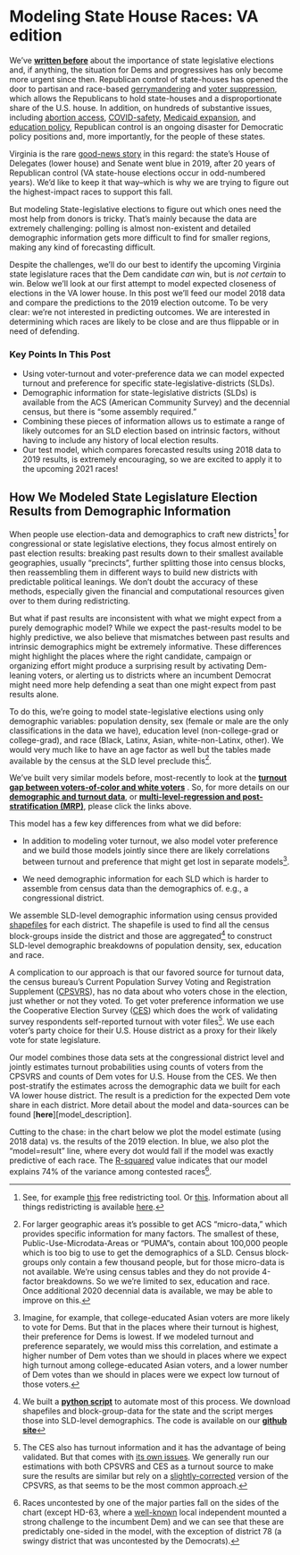 # Modeling State House Races: VA edition

We’ve
[**written before**](https://blueripplepolitics.org/blog/state-races-2019)
about the importance of state legislative elections and,
if anything, the situation for Dems and progressives has only become more
urgent since then. Republican control of state-houses has opened the door to partisan and race-based
[gerrymandering](https://www.washingtonpost.com/news/wonk/wp/2015/03/01/this-is-the-best-explanation-of-gerrymandering-you-will-ever-see/)
and
[voter suppression](https://www.aclu.org/issues/voting-rights/fighting-voter-suppression),
which allows the Republicans to hold state-houses and a disproportionate share of the
U.S. house. In addition,
on hundreds of substantive issues, including
[abortion access](https://www.washingtonpost.com/politics/2021/09/01/texas-abortion-law-faq/),
[COVID-safety](https://apnews.com/article/health-government-and-politics-coronavirus-pandemic-michigan-laws-eeb73e92d5af8b46f6a1e70d8a5cbe81),
[Medicaid expansion](https://apnews.com/article/wisconsin-medicaid-business-health-government-and-politics-1ab60e341674584c3059511d35ec7c21),
and [education policy](https://thehill.com/changing-america/respect/equality/558927-texas-passes-law-banning-critical-race-theory-in-schools),
Republican control is an ongoing disaster for Democratic policy positions and, more
importantly, for the people of these states.

Virginia is the rare
[good-news story](https://slate.com/news-and-politics/2019/11/democrats-win-virginia-legislature.html)
in this regard: the state’s House of Delegates (lower house) and Senate went blue in 2019,
after 20 years of Republican control
(VA state-house elections occur in odd-numbered years).
We’d like to keep it that way–which is why we are trying
to figure out the highest-impact races to support this fall.

But modeling State-legislative elections to figure out which ones need the most help from
donors is tricky. That’s mainly because the data are extremely challenging:
polling is almost non-existent
and detailed demographic information gets more difficult to find for smaller regions,
making any kind of forecasting difficult.

Despite the challenges, we’ll do our best to identify the upcoming
Virginia state legislature races that the Dem candidate *can* win,
but is *not certain* to win. Below we’ll look at our
first attempt to model expected closeness of elections in the VA lower house.
In this post we’ll feed our model 2018 data and compare the predictions to
the 2019 election outcome.
To be very clear: we’re not interested in predicting outcomes. We are interested in
determining which races are likely to be close and are thus flippable or in need of defending.

### Key Points In This Post

- Using voter-turnout and voter-preference data we can model expected
turnout and preference for specific state-legislative-districts (SLDs).
- Demographic information for state-legislative districts (SLDs) is available from the
ACS (American Community Survey) and the decennial census, but there is “some assembly required.”
- Combining these pieces of information allows us to estimate
a range of likely outcomes for an SLD election based on intrinsic factors, without having to include any
history of local election results.
- Our test model, which compares forecasted results using 2018 data to 2019 results,
is extremely encouraging, so we are excited to apply it to the upcoming 2021 races!

## How We Modeled State Legislature Election Results from Demographic Information
When people use election-data and demographics to
craft new districts[^redistricting]
for congressional
or state legislative elections, they focus almost entirely on past election results:
breaking past results down to their smallest available geographies, usually
“precincts”, further splitting those into census blocks, then reassembling
them in different ways to build new districts with predictable political leanings.
We don’t doubt the accuracy of these methods, especially given the financial and
computational resources given over to them during redistricting.

[^redistricting]: See, for example
[this](https://districtr.org) free redistricting tool. Or
[this](https://www.districtbuilder.org).  Information about all
things redistricting is available
[here](https://redistricting.lls.edu).

But what if past results are inconsistent with what we might expect from a
purely demographic model?  While we expect the past-results model to
be highly predictive, we also believe that mismatches between past results
and intrinsic demographics might be extremely informative.
These differences might highlight the places
where the right candidate, campaign or organizing
effort might produce a surprising result by activating Dem-leaning voters,
or alerting us to districts
where an incumbent Democrat might need more help defending a seat than
one might expect from past results alone.

To do this,  we’re going to model state-legislative elections using only
demographic variables: population density,
sex (female or male are the only classifications in the data we have),
education level (non-college-grad or college-grad),
and race (Black, Latinx, Asian, white-non-Latinx, other).
We would very much like to have an age factor as well but the tables
made available by the census at the SLD level preclude this[^whyNoAge].

We’ve built very similar models before, most-recently to look at the
[**turnout gap between voters-of-color and white voters**](https://blueripple.github.io/research/Turnout/StateSpecific1/post.html)
. So, for more details on our
[**demographic and turnout data**](https://blueripple.github.io/research/Turnout/StateSpecific1/post.html#intro-1-our-datathe-american-community-survey-and-the-cps-voting-and-registration-supplement),
or
[**multi-level-regression and post-stratification (MRP)**](https://blueripple.github.io/research/Turnout/StateSpecific1/post.html#intro2-mrpa-quick-primer),
please click the links above.

This model has a few key differences from what we did before:

- In addition to modeling voter turnout, we also model voter preference
and we build those models jointly since there are likely correlations
between turnout and preference that might get lost in separate models[^jointModel].

- We need demographic information for each SLD which is harder to
assemble from census data than the demographics of. e.g.,
a congressional district.

[^jointModel]: Imagine, for example, that college-educated Asian voters
are more likely to vote for Dems.  But that in the places
where their turnout is highest, their preference for Dems is lowest.
If we modeled turnout and preference separately, we would miss this correlation,
and estimate a higher number of Dem votes than we should in places
where we expect high turnout among college-educated Asian voters, and
a lower number of Dem votes than we should in places were we expect
low turnout of those voters.

We assemble SLD-level demographic information using census provided
[shapefiles](https://en.wikipedia.org/wiki/Shapefile)
for each district. The shapefile is used to find
all the census block-groups inside the district and those are
aggregated[^demographicCode] to construct SLD-level demographic
breakdowns of population density, sex, education and race.

A complication to our approach is that our favored source for turnout data, the census
bureau’s Current Population Survey Voting and Registration Supplement
([CPSVRS](https://www.census.gov/data/datasets/time-series/demo/cps/cps-supp_cps-repwgt/cps-voting.html)),
has no data about who voters chose in the election, just whether or not they
voted.  To get voter preference information we use
the Cooperative Election Survey
([CES](https://cces.gov.harvard.edu)) which does the work of validating
survey respondents self-reported turnout with voter files[^whyCPS].  We use
each voter’s party choice for their U.S. House district as a proxy for
their likely vote for state legislature.

[^whyCPS]: The CES also has turnout information and it
has the advantage of being validated.  But that comes with
[its own issues](https://agadjanianpolitics.wordpress.com/2018/02/19/vote-validation-and-possible-underestimates-of-turnout-among-younger-americans/).
We generally run our estimations with both CPSVRS and CES as
a turnout source to make sure the results are similar but rely
on a
[slightly-corrected](https://www.aramhur.com/uploads/6/0/1/8/60187785/2013._poq_coding_cps.pdf)
version of the CPSVRS, as that seems to be the most common approach.

Our model combines those data sets at the congressional district level
and jointly estimates turnout probabilities using counts of voters
from the CPSVRS and
counts of Dem votes for U.S. House from the CES.
We then post-stratify the estimates across
the demographic data we built for each VA lower house district. The result is
a prediction for the expected Dem vote share in each district. More detail
about the model and data-sources can be found [**here**][model_description].

Cutting to the chase: in the chart below we plot the model estimate
(using 2018 data) vs. the results of the 2019 election. In blue,
we also plot the “model=result” line,
where every dot would fall if the model was exactly predictive of each race.
The
[R-squared](https://en.wikipedia.org/wiki/Coefficient_of_determination)
value indicates that our model explains 74% of the variance
among contested races[^uncontested].

[^uncontested]: Races uncontested by one of the major parties fall on the sides of the chart
(except HD-63, where a
[well-known](https://ballotpedia.org/Larry_Haake)
local independent
mounted a strong challenge to the incumbent Dem)
and we can see that these are predictably one-sided in the model,
with the exception of district
78 (a swingy district that was uncontested by the Democrats).

[^electionModel]: See, for example,
[this description](https://hdsr.mitpress.mit.edu/pub/nw1dzd02/release/1)
of the Economist magazine’s U.S. presidential election forecast.

[^whyNoAge]: For larger geographic areas
it’s possible to get ACS “micro-data,”
which provides specific information for many factors.
The smallest of these, Public-Use-Microdata-Areas
or “PUMA”s, contain about 100,000 people which is too big
to use to get the demographics of a SLD.
Census block-groups only contain a few thousand people, but for those
micro-data is not available.
We’re using census tables and they
do not provide 4-factor breakdowns.
So we we’re limited to sex, education and
race. Once additional 2020 decennial data is available,
we may be able to improve on this.

[^demographicCode]: We built a
[**python script**](https://github.com/blueripple/GeoData/blob/main/code/aggregateRaw.py)
to automate most
of this process. We download shapefiles and block-group-data for the
state and the script merges those into SLD-level demographics.  The
code is available on our
[**github site**](https://github.com/blueripple)

[^modelDetails]: We’ve written a much more detailed
description of the model
[**here**]()
